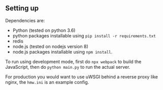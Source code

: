 ## Setting up
Dependencies are:

 - Python (tested on python 3.6)
 - python packages installable using `pip install -r requirements.txt`
 - redis
 - node.js (tested on nodejs version 8)
 - node.js packages installable using `npm install`.
 
To run using development mode, first do `npx webpack` to build the JavaScript, then do `python main.py` to run the actual server.

For production you would want to use uWSGI behind a reverse proxy like nginx, the `hmw.ini` is an example config.
